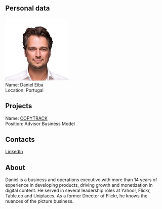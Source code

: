## Personal data
![daniel eiba photo](photo/daniel_eiba.jpg)  
Name:   Daniel Eiba  
Location: Portugal  
## Projects 
Name: [COPYTRACK](../projects/copytrack.md)  
Position: Advisor Business Model   
## Contacts
[LinkedIn](https://www.linkedin.com/in/danieleiba/)    
## About
Daniel is a business and operations executive with more than 14 years of experience in developing products, driving growth and monetization in digital content. He served in several leadership roles at Yahoo!, Flickr, Table.co and Uniplaces. As a former Director of Flickr, he knows the nuances of the picture business.

